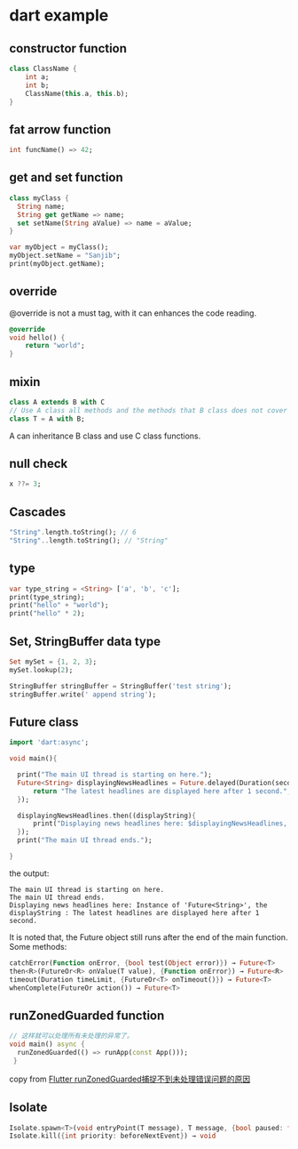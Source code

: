 # dart example

## constructor function

``` dart
class ClassName {
    int a;
    int b;
    ClassName(this.a, this.b);
}
```

## fat arrow function

``` dart
int funcName() => 42;
```

## get and set function

``` dart
class myClass {
  String name;
  String get getName => name;
  set setName(String aValue) => name = aValue;
}

var myObject = myClass();
myObject.setName = "Sanjib";
print(myObject.getName);
```

## override
@override is not a must tag, with it can enhances the code reading.

``` dart
@override
void hello() {
    return "world";
}
```

## mixin

``` dart
class A extends B with C
// Use A class all methods and the methods that B class does not cover
class T = A with B;
```
A can inheritance B class and use C class functions.

## null check

``` dart
x ??= 3;
```

## Cascades

``` dart
"String".length.toString(); // 6
"String"..length.toString(); // "String"
```


## type

``` dart
var type_string = <String> ['a', 'b', 'c'];
print(type_string);
print("hello" + "world");
print("hello" * 2);
```

## Set, StringBuffer data type

``` dart
Set mySet = {1, 2, 3};
mySet.lookup(2);

StringBuffer stringBuffer = StringBuffer('test string');
stringBuffer.write(' append string');
```


## Future class

``` dart
import 'dart:async';

void main(){

  print("The main UI thread is starting on here.");
  Future<String> displayingNewsHeadlines = Future.delayed(Duration(seconds: 1), (){
      return "The latest headlines are displayed here after 1 second.";
  });

  displayingNewsHeadlines.then((displayString){
      print("Displaying news headlines here: $displayingNewsHeadlines, the displayString : $displayString");
  });
  print("The main UI thread ends.");

}

```
the output:

```
The main UI thread is starting on here.
The main UI thread ends.
Displaying news headlines here: Instance of 'Future<String>', the displayString : The latest headlines are displayed here after 1 second.
```
It is noted that, the Future object still runs after the end of the main function.
Some methods:

``` dart
catchError(Function onError, {bool test(Object error)}) → Future<T>
then<R>(FutureOr<R> onValue(T value), {Function onError}) → Future<R>
timeout(Duration timeLimit, {FutureOr<T> onTimeout()}) → Future<T>
whenComplete(FutureOr action()) → Future<T>
```

## runZonedGuarded function

``` dart
// 这样就可以处理所有未处理的异常了。
void main() async {
  runZonedGuarded(() => runApp(const App()));
 }
```
copy from [Flutter runZonedGuarded捕捉不到未处理错误问题的原因](https://segmentfault.com/a/1190000022892971)

## Isolate

``` dart
Isolate.spawn<T>(void entryPoint(T message), T message, {bool paused: false, bool errorsAreFatal, SendPort onExit, SendPort onError, String debugName}) → Future<Isolate>
Isolate.kill({int priority: beforeNextEvent}) → void
```
